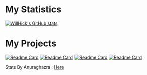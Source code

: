 # My Statistics 

[![WillHick's GitHub stats](https://github-readme-stats.vercel.app/api?username=WillHick)](https://github.com/anuraghazra/github-readme-stats)

# My Projects

[![Readme Card](https://github-readme-stats.vercel.app/api/pin/?username=WillHick&repo=SysWatch)](https://github.com/anuraghazra/github-readme-stats) [![Readme Card](https://github-readme-stats.vercel.app/api/pin/?username=WillHick&repo=SimplBattery)](https://github.com/anuraghazra/github-readme-stats)
[![Readme Card](https://github-readme-stats.vercel.app/api/pin/?username=WillHick&repo=SysWatch-LiveFeed)](https://github.com/anuraghazra/github-readme-stats) [![Readme Card](https://github-readme-stats.vercel.app/api/pin/?username=WillHick&repo=iCopied)](https://github.com/anuraghazra/github-readme-stats)

<p align="left">Stats By Anuraghazra : <a href=https://github.com/anuraghazra/github-readme-stats>Here</a>
